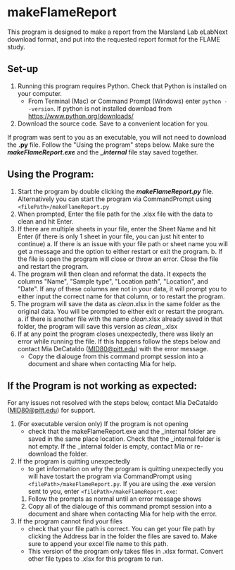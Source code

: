 # makeFlameReport
This program is designed to make a report from the Marsland Lab eLabNext download format, and put into the requested report format for the FLAME study. 

## Set-up
1. Running this program requires Python. Check that Python is installed on your computer.
   - From Terminal (Mac) or Command Prompt (Windows) enter ```python --version```. If python is not installed download from https://www.python.org/downloads/
3. Download the source code. Save to a convenient location for you.

If program was sent to you as an executable, you will not need to download the **.py** file. Follow the "Using the program" steps below. Make sure the ***makeFlameReport.exe*** and the ***_internal*** file stay saved together.

## Using the Program: 
1. Start the program by double clicking the ***makeFlameReport.py*** file. Alternatively you can start the program via CommandPrompt using ```<filePath>/makeFlameReport.py```
2. When prompted, Enter the file path for the .xlsx file with the data to clean and hit Enter.
3. If there are multiple sheets in your file, enter the Sheet Name and hit Enter (if there is only 1 sheet in your file, you can just hit enter to continue) 
   a. If there is an issue with your file path or sheet name you will get a message and the option to either restart or exit the program. 
   b. If the file is open the program will close or throw an error. Close the file and restart the program.
4. The program will then clean and reformat the data. It expects the columns "Name", "Sample type", "Location path", "Location", and "Date". If any of these columns are not in your data, it will prompt you to either input the correct name for that column, or to restart the program. 
5. The program will save the data as <filename>_clean_<date>.xlsx in the same folder as the original data. You will be prompted to either exit or restart the program. 
   a. if there is another file with the name <filename>_clean_<date>.xlsx already saved in that folder, the program will save this version as <filename>_clean_<date>_<time>.xlsx
6. If at any point the program closes unexpectedly, there was likely an error while running the file. If this happens follow the steps below and contact Mia DeCataldo (MID80@pitt.edu) with the error message.
   - Copy the dialouge from this command prompt session into a document and share when contacting Mia for help.   

## If the Program is not working as expected: 
For any issues not resolved with the steps below, contact Mia DeCataldo (MID80@pitt.edu) for support. 
1. (For executable version only) If the program is not opening 
   - check that the makeFlameReport.exe and the _internal folder are saved in the same place location. Check that the _internal folder is not empty. If the _internal folder is empty, contact Mia or re-download the folder.
2. If the program is quitting unexpectedly
   - to get information on why the program is quitting unexpectedly you will have tostart the program via CommandPrompt using ```<filePath>/makeFlameReport.py```. If you are using the .exe version sent to you, enter ```<filePath>/makeFlameReport.exe```: 
	1. Follow the prompts as normal until an error message shows
	2. Copy all of the dialouge of this command prompt session into a document and share when contacting Mia for help with the error. 
3. If the program cannot find your files
   - check that your file path is correct. You can get your file path by clicking the Address bar in the folder the files are saved to. Make sure to append your excel file name to this path. 
   - This version of the program only takes files in .xlsx format. Convert other file types to .xlsx for this program to run.
